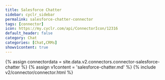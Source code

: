 ```yaml
---
title: Salesforce Chatter
sidebar: cyclr_sidebar
permalink: salesforce-chatter-connector
tags: [connector]
icon: https://my.cyclr.com/api/ConnectorIcon/12316
default_header: false
category: Chat
categories: [Chat,CRMs]
showv1content: true
---
```

{% assign connectordata = site.data.v2.connectors.connector-salesforce-chatter %}
{% assign v1content = 'salesforce-chatter.md' %}
{% include v2/connector/connector.html %}	